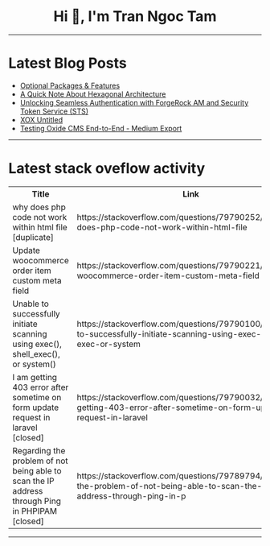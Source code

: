<h1 align="center">Hi 👋, I'm Tran Ngoc Tam</h1>

---

# Latest Blog Posts 
<!-- BLOG-POST-LIST:START -->
- [Optional Packages &amp; Features](https://dev.to/pauljlucas/optional-packages-features-59pp)
- [A Quick Note About Hexagonal Architecture](https://dev.to/stan_somov/a-quick-note-about-hexagonal-architecture-477)
- [Unlocking Seamless Authentication with ForgeRock AM and Security Token Service &lpar;STS&rpar;](https://dev.to/iamdevbox/unlocking-seamless-authentication-with-forgerock-am-and-security-token-service-sts-5dia)
- [XOX Untitled](https://dev.to/harendra_godara_007/xox-untitled-58o8)
- [Testing Oxide CMS End-to-End - Medium Export](https://dev.to/richet/testing-oxide-cms-end-to-end-medium-export-3i2o)
<!-- BLOG-POST-LIST:END -->

---

# Latest stack oveflow activity
<table>
  <tr><th>Title</th><th>Link</th></tr>
  <!-- STACKOVERFLOW:START --><tr><td>why does php code not work within html file [duplicate]</td><td>https://stackoverflow.com/questions/79790252/why-does-php-code-not-work-within-html-file</td></tr><tr><td>Update woocommerce order item custom meta field</td><td>https://stackoverflow.com/questions/79790221/update-woocommerce-order-item-custom-meta-field</td></tr><tr><td>Unable to successfully initiate scanning using exec&lpar;&rpar;, shell_exec&lpar;&rpar;, or system&lpar;&rpar;</td><td>https://stackoverflow.com/questions/79790100/unable-to-successfully-initiate-scanning-using-exec-shell-exec-or-system</td></tr><tr><td>I am getting 403 error after sometime on form update request in laravel [closed]</td><td>https://stackoverflow.com/questions/79790032/i-am-getting-403-error-after-sometime-on-form-update-request-in-laravel</td></tr><tr><td>Regarding the problem of not being able to scan the IP address through Ping in PHPIPAM [closed]</td><td>https://stackoverflow.com/questions/79789794/regarding-the-problem-of-not-being-able-to-scan-the-ip-address-through-ping-in-p</td></tr><!-- STACKOVERFLOW:END -->
</table>

---


